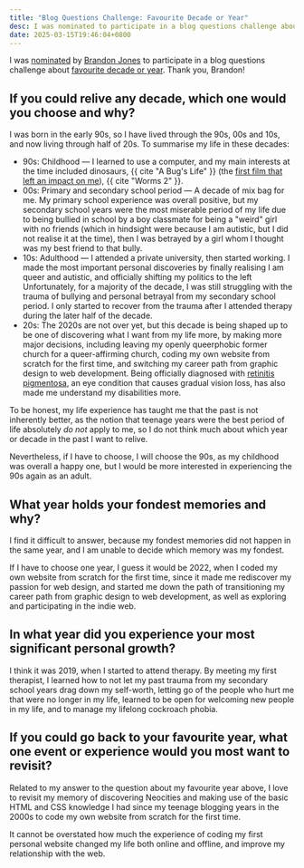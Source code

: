 ```yaml
---
title: "Blog Questions Challenge: Favourite Decade or Year"
desc: I was nominated to participate in a blog questions challenge about my favourite decade or year.
date: 2025-03-15T19:46:04+0800
---
```


I was [nominated](https://social.lol/@mbjones/114068317382798850) by [Brandon Jones](https://krrd.ing/) to participate in a blog questions challenge about [favourite decade or year](https://krrd.ing/posts/favorite-decade-or-year-blog-challenge/). Thank you, Brandon!

## If you could relive any decade, which one would you choose and why?

I was born in the early 90s, so I have lived through the 90s, 00s and 10s, and now living through half of 20s. To summarise my life in these decades:

- 90s: Childhood — I learned to use a computer, and my main interests at the time included dinosaurs, {{ cite "A Bug's Life" }} (the [first film that left an impact on me](2024-11-04-weblogpomo-ama-first-movie-impact.md)), {{ cite "Worms 2" }}.
- 00s: Primary and secondary school period — A decade of mix bag for me. My primary school experience was overall positive, but my secondary school years were the most miserable period of my life due to being bullied in school by a boy classmate for being a "weird" girl with no friends (which in hindsight were because I am autistic, but I did not realise it at the time), then I was betrayed by a girl whom I thought was my best friend to that bully.
- 10s: Adulthood — I attended a private university, then started working. I made the most important personal discoveries by finally realising I am queer and autistic, and officially shifting my politics to the left Unfortunately, for a majority of the decade, I was still struggling with the trauma of bullying and personal betrayal from my secondary school period. I only started to recover from the trauma after I attended therapy during the later half of the decade.
- 20s: The 2020s are not over yet, but this decade is being shaped up to be one of discovering what I want from my life more, by making more major decisions, including leaving my openly queerphobic former church for a queer-affirming church, coding my own website from scratch for the first time, and switching my career path from graphic design to web development. Being officially diagnosed with [retinitis pigmentosa](2024-12-21-living-with-retinitis-pigmentosa.md), an eye condition that causes gradual vision loss, has also made me understand my disabilities more.

To be honest, my life experience has taught me that the past is not inherently better, as the notion that teenage years were the best period of life absolutely *do not* apply to me, so I do not think much about which year or decade in the past I want to relive.

Nevertheless, if I have to choose, I will choose the 90s, as my childhood was overall a happy one, but I would be more interested in experiencing the 90s again as an adult.

## What year holds your fondest memories and why?

I find it difficult to answer, because my fondest memories did not happen in the same year, and I am unable to decide which memory was my fondest.

If I have to choose one year, I guess it would be 2022, when I coded my own website from scratch for the first time, since it made me rediscover my passion for web design, and started me down the path of transitioning my career path from graphic design to web development, as well as exploring and participating in the indie web.

## In what year did you experience your most significant personal growth?

I think it was 2019, when I started to attend therapy. By meeting my first therapist, I learned how to not let my past trauma from my secondary school years drag down my self-worth, letting go of the people who hurt me that were no longer in my life, learned to be open for welcoming new people in my life, and to manage my lifelong cockroach phobia.

## If you could go back to your favourite year, what one event or experience would you most want to revisit?

Related to my answer to the question about my favourite year above, I love to revisit my memory of discovering Neocities and making use of the basic HTML and CSS knowledge I had since my teenage blogging years in the 2000s to code my own website from scratch for the first time.

It cannot be overstated how much the experience of coding my first personal website changed my life both online and offline, and improve my relationship with the web.
